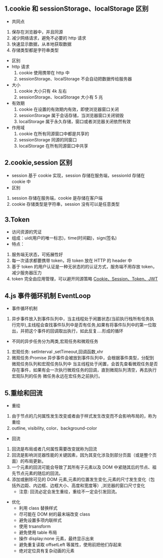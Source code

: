 ## 1.cookie 和 sessionStorage、localStorage 区别

- 共同点

1. 保存在浏览器中，并且同源
2. 减少网络请求，避免不必要的 http 请求
3. 快速显示数据，从本地获取数据
4. 存储类型都是字符串类型

- 区别
- http 请求
  1. cookie 使用携带在 http 中
  2. sessionStorage、localStorage 不会自动把数据传给服务器
- 大小
  1. cookie 大小只有 4k 左右
  2. sessionStorage、localStorage 大小有 5 兆
- 有效期
  1. cookie 在设置的有效期内有效，即使浏览器窗口关闭
  2. sessionStorage 属于会话存储，当浏览器窗口关闭销毁
  3. localStorage 属于永久存储，窗口或者浏览器关闭依然有效
- 作用域
  1. cookie 在所有同源窗口中都是共享的
  2. sessionStorage 同源的同窗口
  3. localStorage 在所有同源窗口中共享

## 2.cookie,session 区别

- session
  基于 cookie 实现，session 存储在服务端，sessionId 存储在 cookie 中
- 区别

1. session 存储在服务端，cookie 是存储在客户端
2. cookie 存储类型是字符串，session 没有可以是任意类型

## 3.Token

- 访问资源的凭证
- 组成：uid(用户的唯一标志)，time(时间戳)，sign(签名)
- 特点：

1. 服务端无状态，可拓展性好
2. 每一次请求都要携带 token，将 token 放在 HTTP 的 header 中
3. 基于 token 的用户认证是一种无状态的的认证方式，服务端不用存放 token，减少服务器压力
4. token 完全由应用管理，可以避开同源策略
   <a href='https://mp.weixin.qq.com/s/Dt1X85geJ01J_ZiaiZibQw' target='_blank'>Cookie、Session、Token、JWT</a>

## 4.js 事件循环机制 EventLoop

- 事件循环机制

1.  异步事件放入到事件队列中，当主线程处于闲置状态(当前执行栈所有任务执行完毕),主线程会查找事件队列中是否有任务,如果有将事件队列中的第一位取出，并把这个事件的回调取出执行，如此反复....形成的循环

- 不同的异步任务分为两类,宏观任务和微观任务

1.  宏观任务:
    setInterval ,setTimeout,回调函数,xhr
2.  微观任务:Promise
    异步事件会被放到事件队列中，会根据事件类型，分配到微观任务队列和宏观任务队列中
    当主线程处于闲置，会首先查看微观任务是否存在事件，如果有会一次执行微观任务的回调，直到微观队列清空，再去执行宏观队列的任务
    微任务永远在宏任务之前执行。

## 5.重绘和回流

- 重绘

1.  由于节点的几何属性发生改变或者由于样式发生改变而不会影响布局的，称为重绘
2.  outline, visibility, color、background-color

- 回流

1.  回流是布局或者几何属性需要改变就称为回流
2.  回流是影响浏览器性能的关键因素，因为其变化涉及到部分页面（或是整个页面）的布局更新。
3.  一个元素的回流可能会导致了其所有子元素以及 DOM 中紧随其后的节点、祖先节点元素的随后的回流。
4.  添加或删除可见的 DOM 元素,元素的位置发生变化,元素的尺寸发生变化（包括外边距、内边框、边框大小、高度和宽度等）,浏览器的窗口尺寸变化
    - 注意:
      回流必定会发生重绘，重绘不一定会引发回流。

- 优化
  - 利用 class 替换样式
  - 尽可能在 DOM 树的最末端改变 class
  - 避免设置多项内联样式
  - 使用 trsansform
  - 避免使用 table 布局
  - 操作 display:none 元素，最终显示出来
  - 避免重复读取 offsetLeft 等属性，使用前把他们存起来
  - 绝对定位具有复杂动画的元素
